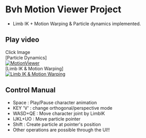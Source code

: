 # Bvh Motion Viewer Project
- Limb IK + Motion Warping & Particle dynamics implemented.

## Play video
Click Image  
[Particle Dynamics]  
[![MotionViewer](https://img.youtube.com/vi/cvbZfjECuAs/0.jpg)](https://www.youtube.com/watch?v=cvbZfjECuAs)  
[Limb IK & Motion Warping]  
[![Limb IK & Motion Warping](http://img.youtube.com/vi/RExdQ-Lmsm8/0.jpg)](https://youtu.be/RExdQ-Lmsm8)
## Control Manual
- Space : Play/Pause character animation
- KEY 'V' : change orthogonal/perspective mode
- WASD+QE : Move character joint by LimbIK
- IJKL+UO : Move particle pointer
- Shift : Create particle at pointer's position
- Other operations are possible through the UI!!
